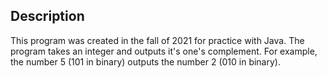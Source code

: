 ## Description

This program was created in the fall of 2021 for practice with Java. The program takes an integer and outputs it's one's complement. For example, the number 5 (101 in binary) outputs the number 2 (010 in binary).
